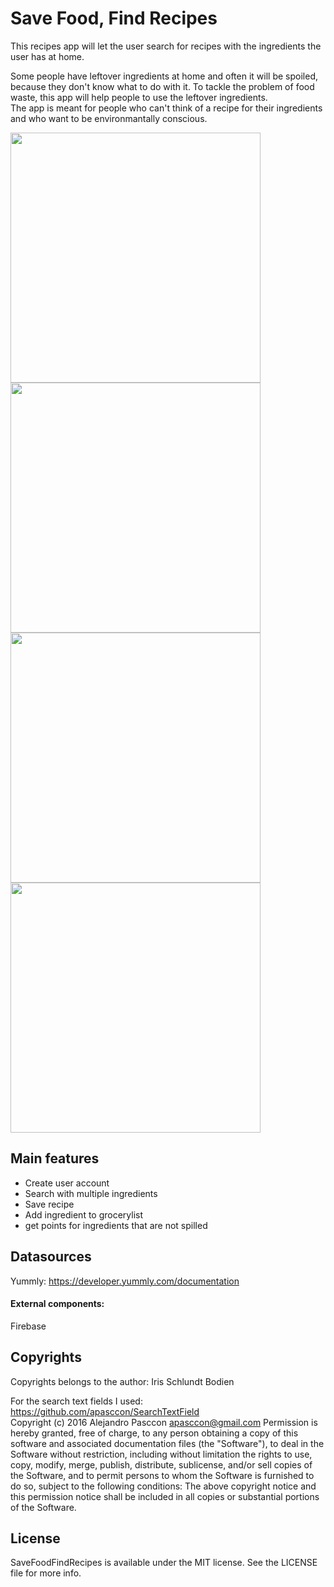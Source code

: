 # Save Food, Find Recipes

This recipes app will let the user search for recipes with the ingredients the user has at home.  
   
Some people have leftover ingredients at home and often it will be spoiled, because they don't know what to do with it.
To tackle the problem of food waste, this app will help people to use the leftover ingredients.  
The app is meant for people who can't think of a recipe for their ingredients and who want to be environmantally conscious.  
    
<img src=https://github.com/LouiseIris/SaveFoodFindRecipes/blob/master/docs/picture1.png width="400"> <img src=https://github.com/LouiseIris/SaveFoodFindRecipes/blob/master/docs/picture2.png width="400">  
<img src=https://github.com/LouiseIris/SaveFoodFindRecipes/blob/master/docs/picture3.png width="400"> <img src=https://github.com/LouiseIris/SaveFoodFindRecipes/blob/master/docs/picture5.png width="400">  
  
## Main features  
* Create user account  
* Search with multiple ingredients 
* Save recipe  
* Add ingredient to grocerylist  
* get points for ingredients that are not spilled
  
## Datasources  
Yummly: https://developer.yummly.com/documentation  
  
#### External components:  
Firebase  
  
## Copyrights  
Copyrights belongs to the author: Iris Schlundt Bodien  
  
For the search text fields I used: https://github.com/apasccon/SearchTextField  
Copyright (c) 2016 Alejandro Pasccon <apasccon@gmail.com>
Permission is hereby granted, free of charge, to any person obtaining a copy
of this software and associated documentation files (the "Software"), to deal
in the Software without restriction, including without limitation the rights
to use, copy, modify, merge, publish, distribute, sublicense, and/or sell
copies of the Software, and to permit persons to whom the Software is
furnished to do so, subject to the following conditions:
The above copyright notice and this permission notice shall be included in
all copies or substantial portions of the Software.  
  
## License  
SaveFoodFindRecipes is available under the MIT license. See the LICENSE file for more info.
